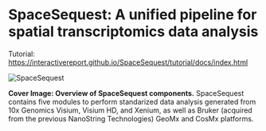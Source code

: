 # SpaceSequest: A unified pipeline for spatial transcriptomics data analysis

Tutorial: https://interactivereport.github.io/SpaceSequest/tutorial/docs/index.html

![SpaceSequest](https://interactivereport.github.io/SpaceSequest/images/Cover.png)

**Cover Image: Overview of SpaceSequest components.** SpaceSequest contains five modules to perform standarized data analysis generated from 10x Genomics Visium, Visium HD, and Xenium, as well as Bruker (acquired from the previous NanoString Technologies) GeoMx and CosMx platforms.


